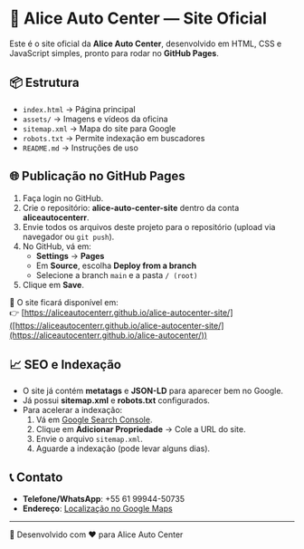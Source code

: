 # 🚗 Alice Auto Center — Site Oficial

Este é o site oficial da **Alice Auto Center**, desenvolvido em HTML, CSS e JavaScript simples, pronto para rodar no **GitHub Pages**.

## 📦 Estrutura
- `index.html` → Página principal
- `assets/` → Imagens e vídeos da oficina
- `sitemap.xml` → Mapa do site para Google
- `robots.txt` → Permite indexação em buscadores
- `README.md` → Instruções de uso

## 🌐 Publicação no GitHub Pages
1. Faça login no GitHub.
2. Crie o repositório: **alice-auto-center-site** dentro da conta **aliceautocenterr**.
3. Envie todos os arquivos deste projeto para o repositório (upload via navegador ou `git push`).
4. No GitHub, vá em:
   - **Settings** → **Pages**
   - Em **Source**, escolha **Deploy from a branch**
   - Selecione a branch `main` e a pasta `/ (root)`
5. Clique em **Save**.

🔗 O site ficará disponível em:  
👉 [https://aliceautocenterr.github.io/alice-autocenter-site/]([https://aliceautocenterr.github.io/alice-autocenter-site/](https://aliceautocenterr.github.io/alice-autocenter/))

## 📈 SEO e Indexação
- O site já contém **metatags** e **JSON-LD** para aparecer bem no Google.
- Já possui **sitemap.xml** e **robots.txt** configurados.
- Para acelerar a indexação:
  1. Vá em [Google Search Console](https://search.google.com/search-console).
  2. Clique em **Adicionar Propriedade** → Cole a URL do site.
  3. Envie o arquivo `sitemap.xml`.
  4. Aguarde a indexação (pode levar alguns dias).

## 📞 Contato
- **Telefone/WhatsApp**: +55 61 99944-50735
- **Endereço**: [Localização no Google Maps](https://www.google.com/maps/place/ALICE+AUTO+CENTER/@-16.0493816,-48.0117052,17z/)

---
🔧 Desenvolvido com ❤ para Alice Auto Center

